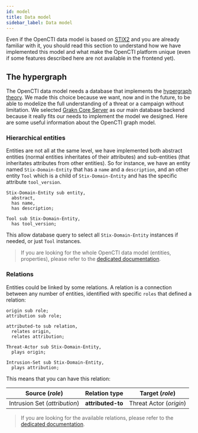 ```yaml
---
id: model
title: Data model
sidebar_label: Data model
---
```


Even if the OpenCTI data model is based on [STIX2](https://oasis-open.github.io/cti-documentation/stix/intro) and you are already familiar with it, you should read this section to understand how we have implemented this model and what make the OpenCTI platform unique (even if some features described here are not available in the frontend yet).

## The hypergraph

The OpenCTI data model needs a database that implements the [hypergraph theory](https://en.wikipedia.org/wiki/Hypergraph). We made this choice because we want, now and in the future, to be able to modelize the full understanding of a threat or a campaign without limitation. We selected [Grakn Core Server](http://grakn.ai) as our main database backend because it really fits our needs to implement the model we designed. Here are some useful information about the OpenCTI graph model.

### Hierarchical entities

Entities are not all at the same level, we have implemented both abstract entities (normal entities inheritates of their attributes) and sub-entities (that inheritates attributes from other entities). So for instance, we have an entity named `Stix-Domain-Entity` that has a `name` and a `description`, and an other entity `Tool` which is a child of `Stix-Domain-Entity` and has the specific attribute `tool_version`.

```
Stix-Domain-Entity sub entity,
  abstract,
  has name,
  has description;
```

```
Tool sub Stix-Domain-Entity,
  has tool_version;
```

This allow database query to select all `Stix-Domain-Entity` instances if needed, or just `Tool` instances.

> If you are looking for the whole OpenCTI data model (entities, properties), please refer to the [dedicated documentation](../reference/entities).

### Relations

Entities could be linked by some relations. A relation is a connection between any number of entities, identified with specific `roles` that defined a relation:

```
origin sub role;
attribution sub role;

attributed-to sub relation,
  relates origin,
  relates attribution;

Threat-Actor sub Stix-Domain-Entity,
  plays origin;

Intrusion-Set sub Stix-Domain-Entity,
  plays attribution;
```

This means that you can have this relation:

| Source (*role*)                 | Relation type        | Target (*role*)                       |
| ------------------------------- | -------------------- | ------------------------------------- |
| Intrusion Set (*attribution*)   | **attributed-to**    | Threat Actor (*origin*)               |

> If you are looking for the available relations, please refer to the [dedicated documentation](../reference/relations).